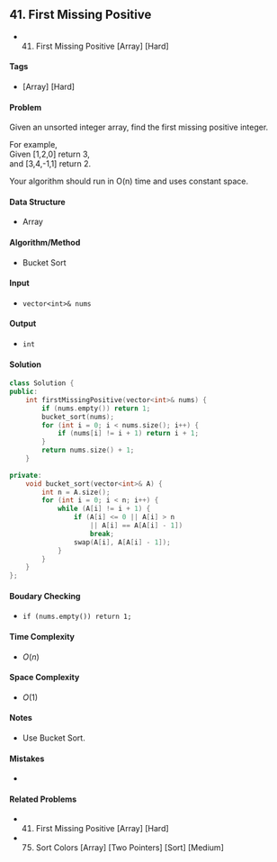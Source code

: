 ## 41. First Missing Positive
- 41. First Missing Positive [Array] [Hard]

#### Tags
- [Array] [Hard]

#### Problem
Given an unsorted integer array, find the first missing positive integer.

For example,  
Given [1,2,0] return 3,  
and [3,4,-1,1] return 2.

Your algorithm should run in O(n) time and uses constant space.

#### Data Structure
- Array

#### Algorithm/Method
- Bucket Sort

#### Input
- `vector<int>& nums`

#### Output
- `int`

#### Solution
``` C++
class Solution {
public:
    int firstMissingPositive(vector<int>& nums) {
        if (nums.empty()) return 1;
        bucket_sort(nums);
        for (int i = 0; i < nums.size(); i++) {
            if (nums[i] != i + 1) return i + 1;
        }
        return nums.size() + 1;
    }
    
private:
    void bucket_sort(vector<int>& A) {
        int n = A.size();
        for (int i = 0; i < n; i++) {
            while (A[i] != i + 1) {
                if (A[i] <= 0 || A[i] > n 
                    || A[i] == A[A[i] - 1])
                    break;
                swap(A[i], A[A[i] - 1]);
            }
        }
    }
};
```

#### Boudary Checking
- `if (nums.empty()) return 1;`

#### Time Complexity
- $O(n)$

#### Space Complexity
- $O(1)$

#### Notes
- Use Bucket Sort.

#### Mistakes
- 

#### Related Problems
- 41. First Missing Positive [Array] [Hard]
- 75. Sort Colors [Array] [Two Pointers] [Sort] [Medium]

